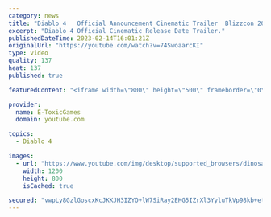 ```yaml
---
category: news
title: "Diablo 4   Official Announcement Cinematic Trailer  Blizzcon 2019"
excerpt: "Diablo 4 Official Cinematic Release Date Trailer."
publishedDateTime: 2023-02-14T16:01:21Z
originalUrl: "https://youtube.com/watch?v=74SwoaarcKI"
type: video
quality: 137
heat: 137
published: true

featuredContent: "<iframe width=\"800\" height=\"500\" frameborder=\"0\" src=\"https://www.youtube.com/embed/74SwoaarcKI\" allow=\"accelerometer; autoplay; encrypted-media; gyroscope; picture-in-picture\" allowfullscreen></iframe>"

provider:
  name: E-ToxicGames
  domain: youtube.com

topics:
  - Diablo 4

images:
  - url: "https://www.youtube.com/img/desktop/supported_browsers/dinosaur.png"
    width: 1200
    height: 800
    isCached: true

secured: "vwpLy8GzlGoscxKcJKKJH3IZYO+lW7SiRay2EHG5IZrXl3YyluTkVp98kb+etgNCiSRdTuyaHXkLqpu6vIDXunbppcaR8epA+dOmIStXJwMFxdgU/ZTk7D51GfMdShsjoatiB7CY+UgB9hD8RemaMhzNhGSRxXR2xMaoYxZ8QPCUGDmSvtRSt9v9NJ+IKNnINq9JmvVh2zP/e583Z0BNrEN4N1oqRld2d17vZ6V7PUZBwF3VMI56vs4GOUE1sD/sXjJI6Gva0+X8l+JIQ2exg64CXldtbXuSSZH1TTWAG82hE44y+2bLp5cBXiq6uxNKGWl6Sms1GJWLnli29eYQDiIjzUzEnLUdBHRc3dPXukiSpXdtIc11tu2//18n8qkFkZEyLDtVJiIcIJcppbtppQ==;jLwnO1bKmGZVti6eRVDdUA=="
---
```


